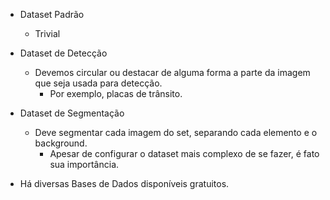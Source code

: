 * Dataset Padrão
	* Trivial

* Dataset de Detecção
	* Devemos circular ou destacar de alguma forma a parte da imagem que seja usada para detecção.
		* Por exemplo, placas de trânsito.

* Dataset de Segmentação
	* Deve segmentar cada imagem do set, separando cada elemento e o background.
		* Apesar de configurar o dataset mais complexo de se fazer, é fato sua importância.

 * Há diversas Bases de Dados disponíveis gratuitos.